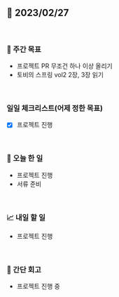 ## 📅 2023/02/27

<br/>

### 🏹 주간 목표

- 프로젝트 PR 무조건 하나 이상 올리기
- 토비의 스프링 vol2 2장, 3장 읽기

<br/>

### 일일 체크리스트(어제 정한 목표)

- [x] 프로젝트 진행

<br/>

### 💯 오늘 한 일

- 프로젝트 진행
- 서류 준비

<br/>

### 📈 내일 할 일

- 프로젝트 진행

<br/>

### 🧐 간단 회고

- 프로젝트 진행 중
